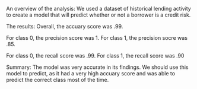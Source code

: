 An overview of the analysis:
We used a dataset of historical lending activity to create a model that will predict whether or not a borrower is a credit risk. 

The results: 
Overall, the accuary score was .99.

For class 0, the precision score was 1.
For class 1, the precision socre was .85.

For class 0, the recall score was .99.
For class 1, the recall score was .90

Summary:
The model was very accurate in its findings. We should use this model to predict, as it had a very high accuary score and was able to predict the correct class most of the time.

